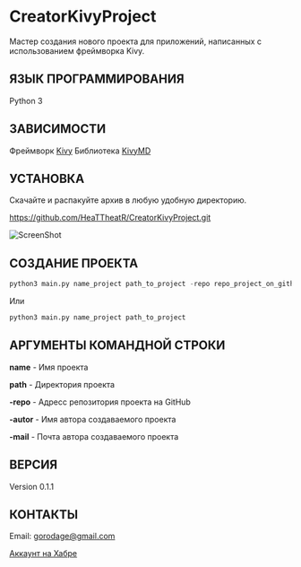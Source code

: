 CreatorKivyProject
==================

Мастер создания нового проекта для приложений, написанных с 
использованием фреймворка Kivy.

ЯЗЫК ПРОГРАММИРОВАНИЯ
---------------------
Python 3

ЗАВИСИМОСТИ
-----------
Фреймворк [Kivy](http://kivy.org)
Библиотека [KivyMD](https://gitlab.com/kivymd/KivyMD)

УСТАНОВКА
---------
Скачайте и распакуйте архив в любую удобную директорию.

https://github.com/HeaTTheatR/CreatorKivyProject.git

![ScreenShot](https://raw.githubusercontent.com/HeaTTheatR/CreatorKivyProject/master/screenshots/previous.png)

СОЗДАНИЕ ПРОЕКТА
----------------
```python
python3 main.py name_project path_to_project -repo repo_project_on_github -autor name autor -mail mail autor
```

Или

```python
python3 main.py name_project path_to_project
```

АРГУМЕНТЫ КОМАНДНОЙ СТРОКИ
--------------------------

**name** - Имя проекта

**path** - Директория проекта

**-repo** - Адресс репозитория проекта на GitHub

**-autor** - Имя автора создаваемого проекта

**-mail** - Почта автора создаваемого проекта

ВЕРСИЯ
------
Version 0.1.1

КОНТАКТЫ
--------
Email: gorodage@gmail.com

[Аккаунт на Хабре](https://habrahabr.ru/users/heattheatr/)
